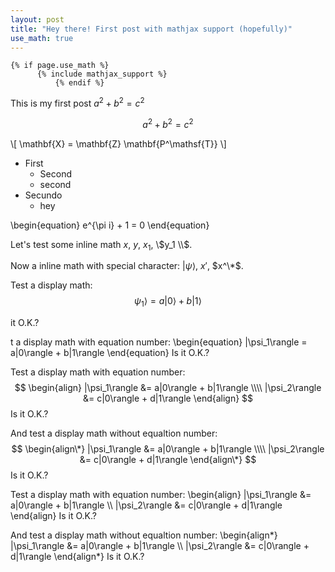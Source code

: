```yaml
---
layout: post
title: "Hey there! First post with mathjax support (hopefully)"
use_math: true
---
```

<script type="text/javascript"
src="http://cdn.mathjax.org/mathjax/latest/MathJax.js?config=TeX-AMS-MML_HTMLorMML"></script>

    {% if page.use_math %}
          {% include mathjax_support %}
              {% endif %}

This is my first post
$a^2 + b^2 = c^2$

$$a^2 + b^2 = c^2$$

\\[ \mathbf{X} = \mathbf{Z} \mathbf{P^\mathsf{T}} \\]

* First
	- Second
	- second
* Secundo
	- hey

\begin{equation}
	e^{\pi i} + 1 = 0
\end{equation}

Let's test some inline math $x$, $y$, $x_1$, \\$y_1 \\$.

Now a inline math with special character: $|\psi\rangle$, $x'$, $x^\*$.

Test a display math:
$$
\psi_1\rangle = a|0\rangle + b|1\rangle
$$

it O.K.?

t a display math with equation number:
\begin{equation}
|\psi_1\rangle = a|0\rangle + b|1\rangle
\end{equation}
Is it O.K.?

Test a display math with equation number:
$$
\begin{align}
|\psi_1\rangle &= a|0\rangle + b|1\rangle \\\\
|\psi_2\rangle &= c|0\rangle + d|1\rangle
\end{align}
$$
Is it O.K.?

And test a display math without equaltion number:
$$
\begin{align\*}
|\psi_1\rangle &= a|0\rangle + b|1\rangle \\\\
|\psi_2\rangle &= c|0\rangle + d|1\rangle
\end{align\*}
$$
Is it O.K.?

Test a display math with equation number:
\begin{align}
|\psi_1\rangle &= a|0\rangle + b|1\rangle \\\\
|\psi_2\rangle &= c|0\rangle + d|1\rangle
\end{align}
Is it O.K.?

And test a display math without equaltion
number:
\begin{align\*}
|\psi_1\rangle &= a|0\rangle +
b|1\rangle \\\\
|\psi_2\rangle &= c|0\rangle +
d|1\rangle
\end{align\*}
Is it O.K.?
